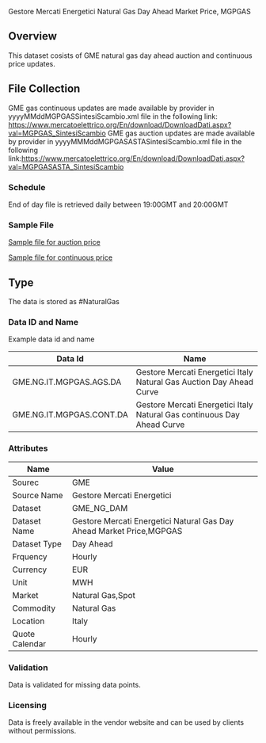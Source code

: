 Gestore Mercati Energetici Natural Gas Day Ahead Market Price, MGPGAS

## Overview

This dataset cosists of GME natural gas day ahead auction and continuous price updates.

## File Collection

GME gas continuous updates are made available by provider in yyyyMMddMGPGASSintesiScambio.xml file in the following link: https://www.mercatoelettrico.org/En/download/DownloadDati.aspx?val=MGPGAS_SintesiScambio
GME gas auction updates are made available by provider in yyyyMMMddMGPGASASTASintesiScambio.xml file in the following link:https://www.mercatoelettrico.org/En/download/DownloadDati.aspx?val=MGPGASASTA_SintesiScambio

### Schedule

End of day file is retrieved daily between 19:00GMT and 20:00GMT

### Sample File

[Sample file for auction price](pathname:///file-samples/20210901MGPGASASTASintesiScambio.xml)

[Sample file for continuous price](pathname:///file-samples/20210901MGPGASSintesiScambio.xml)

## Type

The data is stored as #NaturalGas

### Data ID and Name

Example data id and name

|**Data Id**|**Name**|
|-|-|
|GME.NG.IT.MGPGAS.AGS.DA|Gestore Mercati Energetici Italy Natural Gas Auction Day Ahead Curve|
|GME.NG.IT.MGPGAS.CONT.DA|Gestore Mercati Energetici Italy Natural Gas continuous Day Ahead Curve|

### Attributes

|Name|Value|
|-|-|
|Sourec|GME|
|Source Name|Gestore Mercati Energetici|
|Dataset|GME_NG_DAM|
|Dataset Name|Gestore Mercati Energetici Natural Gas Day Ahead Market Price,MGPGAS|
|Dataset Type|Day Ahead|
|Frquency|Hourly|
|Currency|EUR|
|Unit|MWH|
|Market|Natural Gas,Spot|
|Commodity|Natural Gas|
|Location|Italy|
|Quote Calendar|Hourly|

### Validation

Data is validated for missing data points.

### Licensing

Data is freely available in the vendor website and can be used by clients without permissions.

